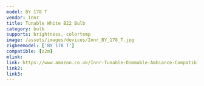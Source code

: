 ```yaml
---
model: BY 178 T
vendor: Innr
title: Tunable White B22 Bulb
category: bulb
supports: brightness, colortemp
image: /assets/images/devices/Innr_BY_178_T.jpg
zigbeemodel: ['BY 178 T']
compatible: [z2m]
mlink: 
link: https://www.amazon.co.uk/Innr-Tunable-Dimmable-Ambiance-Compatible/dp/B075CN9F11/
link2: 
link3: 
---
```

